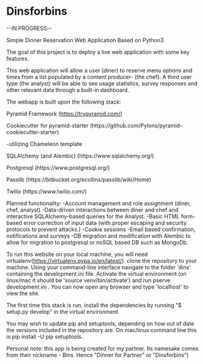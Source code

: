 # Dinsforbins

--IN PROGRESS--

Simple Dinner Reservation Web Application Based on Python3

The goal of this project is to deploy a live web application with some key features.

This web application will allow a user (diner) to reserve menu options and times from a list populated by a content producer- (the chef). A third user type (the analyst) will be able to see usage statistics, survey responses and other relevant data through a built-in dashboard.

The webapp is built upon the following stack:

Pyramid Framework (https://trypyramid.com/)
<p>  Cookiecutter for pyramid-starter (https://github.com/Pylons/pyramid-cookiecutter-starter)
<p>   -utilizing Chameleon template
<p>SQLAlchemy (and Alembic) (https://www.sqlalchemy.org/)
<p>Postgresql (https://www.postgresql.org/)
<p>Passlib (https://bitbucket.org/ecollins/passlib/wiki/Home)
<p>Twilio (https://www.twilio.com/)


Planned functionality:
-Account management and role assignment (diner, chef, analyst)
-Data-driven interactions between diner and chef and interactive SQLAlchemy-based queries for the Analyst.
-Basic HTML form-based error correction of input data (with proper escaping and security protocols to prevent attacks.)
-Cookie sessions
-Email based confirmation, notifications and surveys
-DB migration and modification with Alembic to allow for migration to postgresql or noSQL based DB such as MongoDb.

To run this website on your local machine, you will need virtualenv(https://virtualenv.pypa.io/en/latest/). clone the repository to your machine. Using your command-line interface navigate to the folder 'dins' containing the development.ini file. Activate the virtual environment (on linux/mac it should be 'source venv/bin/activate') and run pserve development.ini . You can now open any browser and type 'localhost' to view the site.

The first time this stack is run, install the dependencies by running "$ setup.py develop" in the virtual environment

You may wish to update pip and setuptools, depending on how out of date the versions included in the repository are. On mac/linux command line this is pip install -U pip setuptools.

Personal note: this app is being created for my partner. Its namesake comes from their nickname - Bins. Hence "Dinner for Partner" or "Dinsforbins")
